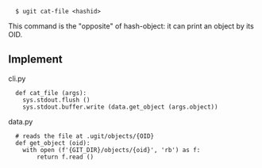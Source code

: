 
```
  $ ugit cat-file <hashid>
```

This command is the "opposite" of hash-object: it can print an object by its OID.

## Implement
cli.py
```
  def cat_file (args):
    sys.stdout.flush ()
    sys.stdout.buffer.write (data.get_object (args.object))
```

data.py
```
  # reads the file at .ugit/objects/{OID}
  def get_object (oid):
    with open (f'{GIT_DIR}/objects/{oid}', 'rb') as f:
        return f.read ()
```